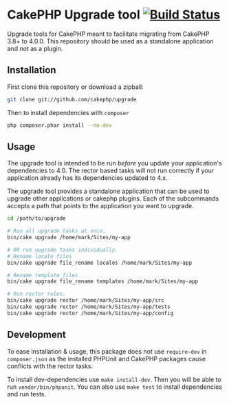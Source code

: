 # CakePHP Upgrade tool [![Build Status](https://api.travis-ci.org/cakephp/upgrade.png)](https://travis-ci.org/cakephp/upgrade)

Upgrade tools for CakePHP meant to facilitate migrating from CakePHP 3.8+ to
4.0.0. This repository should be used as a standalone application and *not* as
a plugin.

## Installation

First clone this repository or download a zipball:

```bash
git clone git://github.com/cakephp/upgrade
```

Then to install dependencies with `composer`

```bash
php composer.phar install --no-dev
```

## Usage

The upgrade tool is intended to be run *before* you update your application's
dependencies to 4.0. The rector based tasks will not run correctly if your
application already has its dependencies updated to 4.x.

The upgrade tool provides a standalone application that can be used to upgrade
other applications or cakephp plugins. Each of the subcommands accepts a path
that points to the application you want to upgrade.

```bash
cd /path/to/upgrade

# Run all upgrade tasks at once.
bin/cake upgrade /home/mark/Sites/my-app

# OR run upgrade tasks individually.
# Rename locale files
bin/cake upgrade file_rename locales /home/mark/Sites/my-app

# Rename template files
bin/cake upgrade file_rename templates /home/mark/Sites/my-app

# Run rector rules.
bin/cake upgrade rector /home/mark/Sites/my-app/src
bin/cake upgrade rector /home/mark/Sites/my-app/tests
bin/cake upgrade rector /home/mark/Sites/my-app/config
```

## Development

To ease installation & usage, this package does not
use `require-dev` in `composer.json` as the installed PHPUnit and
CakePHP packages cause conflicts with the rector tasks.

To install dev-dependencies use `make install-dev`. Then you will be able to
run `vendor/bin/phpunit`. You can also use `make test` to install dependencies
and run tests.
